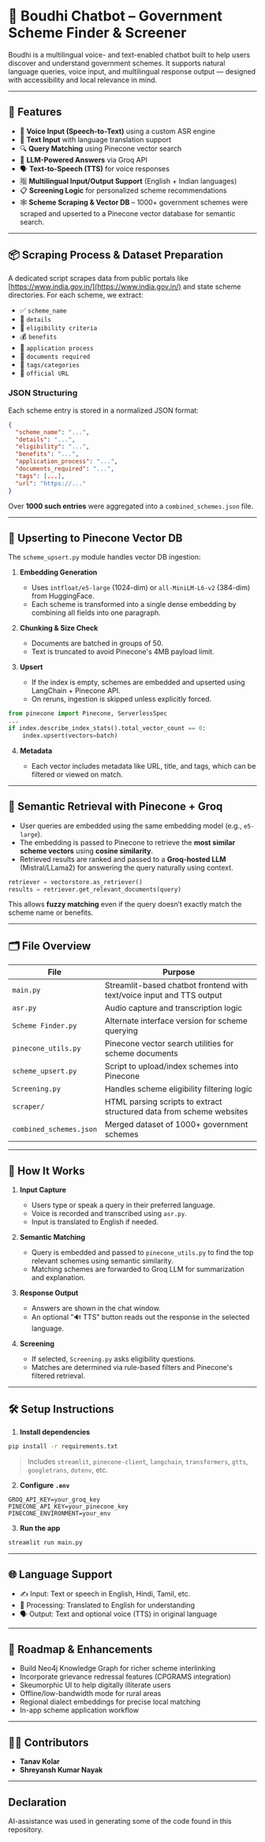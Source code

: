 # 🧠 Boudhi Chatbot – Government Scheme Finder & Screener

Boudhi is a multilingual voice- and text-enabled chatbot built to help users discover and understand government schemes. It supports natural language queries, voice input, and multilingual response output — designed with accessibility and local relevance in mind.

---

## 🔧 Features

- 🎤 **Voice Input (Speech-to-Text)** using a custom ASR engine
- 🧾 **Text Input** with language translation support
- 🔍 **Query Matching** using Pinecone vector search
- 🧠 **LLM-Powered Answers** via Groq API
- 🗣 **Text-to-Speech (TTS)** for voice responses
- 🈯 **Multilingual Input/Output Support** (English + Indian languages)
- 📋 **Screening Logic** for personalized scheme recommendations
- 🕸 **Scheme Scraping & Vector DB** – 1000+ government schemes were scraped and upserted to a Pinecone vector database for semantic search.

---

## 📦 Scraping Process & Dataset Preparation

A dedicated script scrapes data from public portals like [https://www.india.gov.in/](https://www.india.gov.in/) and state scheme directories. For each scheme, we extract:

- ✅ `scheme_name`
- 📝 `details`
- 🧾 `eligibility criteria`
- 💰 `benefits`
- 📎 `application process`
- 📄 `documents required`
- 🔖 `tags/categories`
- 🔗 `official URL`

### JSON Structuring

Each scheme entry is stored in a normalized JSON format:
```json
{
  "scheme_name": "...",
  "details": "...",
  "eligibility": "...",
  "benefits": "...",
  "application_process": "...",
  "documents_required": "...",
  "tags": [...],
  "url": "https://..."
}
````

Over **1000 such entries** were aggregated into a `combined_schemes.json` file.

---

## 🔁 Upserting to Pinecone Vector DB

The `scheme_upsert.py` module handles vector DB ingestion:

1. **Embedding Generation**

   * Uses `intfloat/e5-large` (1024-dim) or `all-MiniLM-L6-v2` (384-dim) from HuggingFace.
   * Each scheme is transformed into a single dense embedding by combining all fields into one paragraph.

2. **Chunking & Size Check**

   * Documents are batched in groups of 50.
   * Text is truncated to avoid Pinecone's 4MB payload limit.

3. **Upsert**

   * If the index is empty, schemes are embedded and upserted using LangChain + Pinecone API.
   * On reruns, ingestion is skipped unless explicitly forced.

```python
from pinecone import Pinecone, ServerlessSpec
...
if index.describe_index_stats().total_vector_count == 0:
    index.upsert(vectors=batch)
```

4. **Metadata**

   * Each vector includes metadata like URL, title, and tags, which can be filtered or viewed on match.

---

## 🤖 Semantic Retrieval with Pinecone + Groq

* User queries are embedded using the same embedding model (e.g., `e5-large`).
* The embedding is passed to Pinecone to retrieve the **most similar scheme vectors** using **cosine similarity**.
* Retrieved results are ranked and passed to a **Groq-hosted LLM** (Mistral/LLama2) for answering the query naturally using context.

```python
retriever = vectorstore.as_retriever()
results = retriever.get_relevant_documents(query)
```

This allows **fuzzy matching** even if the query doesn’t exactly match the scheme name or benefits.

---

## 🗂 File Overview

| File                    | Purpose                                                               |
| ----------------------- | --------------------------------------------------------------------- |
| `main.py`               | Streamlit-based chatbot frontend with text/voice input and TTS output |
| `asr.py`                | Audio capture and transcription logic                                 |
| `Scheme Finder.py`      | Alternate interface version for scheme querying                       |
| `pinecone_utils.py`     | Pinecone vector search utilities for scheme documents                 |
| `scheme_upsert.py`      | Script to upload/index schemes into Pinecone                          |
| `Screening.py`          | Handles scheme eligibility filtering logic                            |
| `scraper/`              | HTML parsing scripts to extract structured data from scheme websites  |
| `combined_schemes.json` | Merged dataset of 1000+ government schemes                            |

---

## 🚀 How It Works

1. **Input Capture**

   * Users type or speak a query in their preferred language.
   * Voice is recorded and transcribed using `asr.py`.
   * Input is translated to English if needed.

2. **Semantic Matching**

   * Query is embedded and passed to `pinecone_utils.py` to find the top relevant schemes using semantic similarity.
   * Matching schemes are forwarded to Groq LLM for summarization and explanation.

3. **Response Output**

   * Answers are shown in the chat window.
   * An optional "🔊 TTS" button reads out the response in the selected language.

4. **Screening**

   * If selected, `Screening.py` asks eligibility questions.
   * Matches are determined via rule-based filters and Pinecone's filtered retrieval.

---

## 🛠 Setup Instructions

1. **Install dependencies**

```bash
pip install -r requirements.txt
```

> Includes `streamlit`, `pinecone-client`, `langchain`, `transformers`, `gtts`, `googletrans`, `dotenv`, etc.

2. **Configure `.env`**

```
GROQ_API_KEY=your_groq_key
PINECONE_API_KEY=your_pinecone_key
PINECONE_ENVIRONMENT=your_env
```

3. **Run the app**

```bash
streamlit run main.py
```

---

## 🌐 Language Support

* ✍️ Input: Text or speech in English, Hindi, Tamil, etc.
* 🧠 Processing: Translated to English for understanding
* 🗣 Output: Text and optional voice (TTS) in original language

---

## 🧠 Roadmap & Enhancements

* Build Neo4j Knowledge Graph for richer scheme interlinking
* Incorporate grievance redressal features (CPGRAMS integration)
* Skeumorphic UI to help digitally illiterate users
* Offline/low-bandwidth mode for rural areas
* Regional dialect embeddings for precise local matching
* In-app scheme application workflow

---

## 🧑‍💻 Contributors

* **Tanav Kolar**
* **Shreyansh Kumar Nayak**

---
## Declaration

AI-assistance was used in generating some of the code found in this repository.

